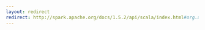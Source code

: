```yaml
---
layout: redirect
redirect: http://spark.apache.org/docs/1.5.2/api/scala/index.html#org.apache.spark.ml.feature.Normalizer
---
```

